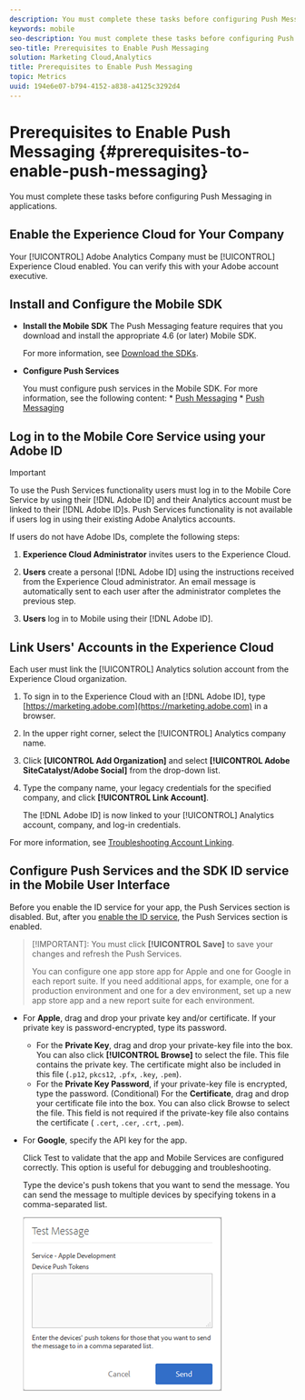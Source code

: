 ```yaml
---
description: You must complete these tasks before configuring Push Messaging in applications.
keywords: mobile
seo-description: You must complete these tasks before configuring Push Messaging in applications.
seo-title: Prerequisites to Enable Push Messaging
solution: Marketing Cloud,Analytics
title: Prerequisites to Enable Push Messaging
topic: Metrics
uuid: 194e6e07-b794-4152-a838-a4125c3292d4
---
```


# Prerequisites to Enable Push Messaging {#prerequisites-to-enable-push-messaging}

You must complete these tasks before configuring Push Messaging in applications.

## Enable the Experience Cloud for Your Company

Your [!UICONTROL] Adobe Analytics Company must be [!UICONTROL] Experience Cloud enabled. You can verify this with your Adobe account executive.

## Install and Configure the Mobile SDK

* **Install the Mobile SDK**
    The Push Messaging feature requires that you download and install the appropriate 4.6 (or later) Mobile SDK.

    For more information, see [Download the SDKs](../../../c-manage-app-settings/c-mob-confg-app/t-config-analytics/download-sdk.md).

* **Configure Push Services**

    You must configure push services in the Mobile SDK.
    For more information, see the following content:
      *   [Push Messaging](/help/android/messaging-main/push-messaging/push-messaging.md)
      *   [Push Messaging](/help/ios/messaging-main/push-messaging/push-messaging.md)

## Log in to the Mobile Core Service using your Adobe ID

>[!IMPORTANT]
>
>To use the Push Services functionality users must log in to the Mobile Core Service by using their [!DNL Adobe ID] and their Analytics account must be linked to their [!DNL Adobe ID]s. Push Services functionality is not available if users log in using their existing Adobe Analytics accounts.

If users do not have Adobe IDs, complete the following steps:

1. **Experience Cloud Administrator** invites users to the Experience Cloud.

1. **Users** create a personal [!DNL Adobe ID] using the instructions received from the Experience Cloud administrator.
    An email message is automatically sent to each user after the administrator completes the previous step.

1. **Users** log in to Mobile using their [!DNL Adobe ID].

## Link Users' Accounts in the Experience Cloud

Each user must link the [!UICONTROL] Analytics solution account from the Experience Cloud organization.

1. To sign in to the Experience Cloud with an [!DNL Adobe ID], type [https://marketing.adobe.com](https://marketing.adobe.com) in a browser.

1. In the upper right corner, select the [!UICONTROL] Analytics company name.

1. Click **[UICONTROL Add Organization]** and select **[!UICONTROL Adobe SiteCatalyst/Adobe Social]** from the drop-down list.

1. Type the company name, your legacy credentials for the specified company, and click **[!UICONTROL Link Account]**.

    The [!DNL Adobe ID] is now linked to your [!UICONTROL] Analytics account, company, and log-in credentials.

For more information, see [Troubleshooting Account Linking](https://marketing.adobe.com/resources/help/en_US/mcloud/organizations.html).

## Configure Push Services and the SDK ID service in the Mobile User Interface

Before you enable the ID service for your app, the Push Services section is disabled. But, after you [enable the ID service](../../../c-manage-app-settings/c-mob-confg-app/t-config-visitor.md#task_568C5F05E4E044E9BCCCF91ABBA736F7), the Push Services section is enabled.

>[!IMPORTANT]: You must click **[!UICONTROL Save]** to save your changes and refresh the Push Services.
>
>You can configure one app store app for Apple and one for Google in each report suite. If you need additional apps, for example, one for a production environment and one for a dev environment, set up a new app store app and a new report suite for each environment.

* For **Apple**, drag and drop your private key and/or certificate. If your private key is password-encrypted, type its password.
  * For the **Private Key**, drag and drop your private-key file into the box. You can also click **[!UICONTROL Browse]** to select the file. This file contains the private key. The certificate might also be included in this file (`.p12`, `pkcs12`, `.pfx`, `.key`, `.pem`).
  * For the **Private Key Password**, if your private-key file is encrypted, type the password.
    (Conditional) For the **Certificate**, drag and drop your certificate file into the box. You can also click Browse to select the file.
    This field is not required if the private-key file also contains the certificate ( `.cert`, `.cer`, `.crt`, `.pem`).

* For **Google**, specify the API key for the app.

    Click Test to validate that the app and Mobile Services are configured correctly. This option is useful for debugging and troubleshooting.

    Type the device's push tokens that you want to send the message. You can send the message to multiple devices by specifying tokens in a comma-separated list.

    ![push test message](assets/push_test_list.png)
